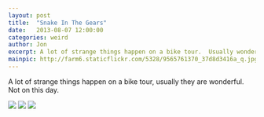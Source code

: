```yaml
---
layout: post
title:  "Snake In The Gears"
date:   2013-08-07 12:00:00
categories: weird
author: Jon
excerpt: A lot of strange things happen on a bike tour.  Usually wonderful
mainpic: http://farm6.staticflickr.com/5328/9565761370_37d8d3416a_q.jpg
---
```


A lot of strange things happen on a bike tour, usually they are wonderful.  Not on this day.

<img class="left_photo" src="http://farm8.staticflickr.com/7358/9565759350_c5984a562a.jpg" />

<img class="left_photo" src="http://farm4.staticflickr.com/3751/9565760098_9dffde0554.jpg" />

<img class="left_photo" src="http://farm6.staticflickr.com/5328/9565761370_37d8d3416a.jpg" />

